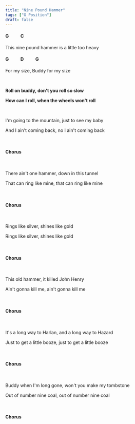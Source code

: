 ```yaml
---
title: "Nine Pound Hammer"
tags: ["G Position"]
draft: false
---
```

#### G &nbsp;&nbsp;&nbsp;&nbsp;&nbsp;&nbsp;&nbsp;&nbsp;&nbsp; C
This nine pound hammer is a little too heavy
#### G &nbsp;&nbsp;&nbsp;&nbsp;&nbsp;&nbsp;&nbsp;&nbsp;&nbsp; D &nbsp;&nbsp;&nbsp;&nbsp;&nbsp;&nbsp;&nbsp;&nbsp;&nbsp; G 
For my size, Buddy for my size

<br>

**Roll on buddy, don't you roll so slow**

**How can I roll, when the wheels won't roll**

<br>

I'm going to the mountain, just to see my baby

And I ain't coming back, no I ain't coming back

<br>

#### Chorus

<br>

There ain't one hammer, down in this tunnel

That can ring like mine, that can ring like mine

<br>

#### Chorus

<br>

Rings like silver, shines like gold

Rings like silver, shines like gold

<br>

#### Chorus

<br>

This old hammer, it killed John Henry

Ain't gonna kill me, ain't gonna kill me

<br>

#### Chorus

<br>

It's a long way to Harlan, and a long way to Hazard

Just to get a little booze, just to get a little booze

<br>

#### Chorus

<br>

Buddy when I'm long gone, won't you make my tombstone

Out of number nine coal, out of number nine coal

<br>

#### Chorus